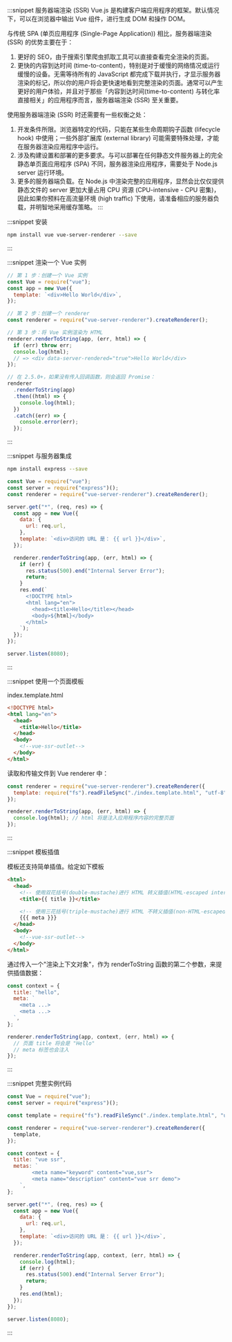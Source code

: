 :::snippet 服务器端渲染 (SSR)
Vue.js 是构建客户端应用程序的框架。默认情况下，可以在浏览器中输出 Vue 组件，进行生成 DOM 和操作 DOM。

与传统 SPA (单页应用程序 (Single-Page Application)) 相比，服务器端渲染 (SSR) 的优势主要在于：

1. 更好的 SEO，由于搜索引擎爬虫抓取工具可以直接查看完全渲染的页面。
2. 更快的内容到达时间 (time-to-content)，特别是对于缓慢的网络情况或运行缓慢的设备。无需等待所有的 JavaScript 都完成下载并执行，才显示服务器渲染的标记，所以你的用户将会更快速地看到完整渲染的页面。通常可以产生更好的用户体验，并且对于那些「内容到达时间(time-to-content) 与转化率直接相关」的应用程序而言，服务器端渲染 (SSR) 至关重要。

使用服务器端渲染 (SSR) 时还需要有一些权衡之处：

1. 开发条件所限。浏览器特定的代码，只能在某些生命周期钩子函数 (lifecycle hook) 中使用；一些外部扩展库 (external library) 可能需要特殊处理，才能在服务器渲染应用程序中运行。
2. 涉及构建设置和部署的更多要求。与可以部署在任何静态文件服务器上的完全静态单页面应用程序 (SPA) 不同，服务器渲染应用程序，需要处于 Node.js server 运行环境。
3. 更多的服务器端负载。在 Node.js 中渲染完整的应用程序，显然会比仅仅提供静态文件的 server 更加大量占用 CPU 资源 (CPU-intensive - CPU 密集)，因此如果你预料在高流量环境 (high traffic) 下使用，请准备相应的服务器负载，并明智地采用缓存策略。
:::

:::snippet 安装

```bash
npm install vue vue-server-renderer --save
```

:::

:::snippet 渲染一个 Vue 实例

```javascript
// 第 1 步：创建一个 Vue 实例
const Vue = require("vue");
const app = new Vue({
  template: `<div>Hello World</div>`,
});

// 第 2 步：创建一个 renderer
const renderer = require("vue-server-renderer").createRenderer();

// 第 3 步：将 Vue 实例渲染为 HTML
renderer.renderToString(app, (err, html) => {
  if (err) throw err;
  console.log(html);
  // => <div data-server-rendered="true">Hello World</div>
});

// 在 2.5.0+，如果没有传入回调函数，则会返回 Promise：
renderer
  .renderToString(app)
  .then((html) => {
    console.log(html);
  })
  .catch((err) => {
    console.error(err);
  });
```

:::

:::snippet 与服务器集成

```bash
npm install express --save
```

```javascript
const Vue = require("vue");
const server = require("express")();
const renderer = require("vue-server-renderer").createRenderer();

server.get("*", (req, res) => {
  const app = new Vue({
    data: {
      url: req.url,
    },
    template: `<div>访问的 URL 是： {{ url }}</div>`,
  });

  renderer.renderToString(app, (err, html) => {
    if (err) {
      res.status(500).end("Internal Server Error");
      return;
    }
    res.end(`
      <!DOCTYPE html>
      <html lang="en">
        <head><title>Hello</title></head>
        <body>${html}</body>
      </html>
    `);
  });
});

server.listen(8080);
```

:::

:::snippet 使用一个页面模板

index.template.html

```html
<!DOCTYPE html>
<html lang="en">
  <head>
    <title>Hello</title>
  </head>
  <body>
    <!--vue-ssr-outlet-->
  </body>
</html>
```

读取和传输文件到 Vue renderer 中：

```javascript
const renderer = require("vue-server-renderer").createRenderer({
  template: require("fs").readFileSync("./index.template.html", "utf-8"),
});

renderer.renderToString(app, (err, html) => {
  console.log(html); // html 将是注入应用程序内容的完整页面
});
```

:::

:::snippet 模板插值

模板还支持简单插值。给定如下模板

```html
<html>
  <head>
    <!-- 使用双花括号(double-mustache)进行 HTML 转义插值(HTML-escaped interpolation) -->
    <title>{{ title }}</title>

    <!-- 使用三花括号(triple-mustache)进行 HTML 不转义插值(non-HTML-escaped interpolation) -->
    {{{ meta }}}
  </head>
  <body>
    <!--vue-ssr-outlet-->
  </body>
</html>
```

通过传入一个"渲染上下文对象"，作为 renderToString 函数的第二个参数，来提供插值数据：

```javascript
const context = {
  title: "hello",
  meta: `
    <meta ...>
    <meta ...>
  `,
};

renderer.renderToString(app, context, (err, html) => {
  // 页面 title 将会是 "Hello"
  // meta 标签也会注入
});
```

:::

:::snippet 完整实例代码

```javascript
const Vue = require("vue");
const server = require("express")();

const template = require("fs").readFileSync("./index.template.html", "utf-8");

const renderer = require("vue-server-renderer").createRenderer({
  template,
});

const context = {
  title: "vue ssr",
  metas: `
        <meta name="keyword" content="vue,ssr">
        <meta name="description" content="vue srr demo">
    `,
};

server.get("*", (req, res) => {
  const app = new Vue({
    data: {
      url: req.url,
    },
    template: `<div>访问的 URL 是： {{ url }}</div>`,
  });

  renderer.renderToString(app, context, (err, html) => {
    console.log(html);
    if (err) {
      res.status(500).end("Internal Server Error");
      return;
    }
    res.end(html);
  });
});

server.listen(8080);
```

:::
